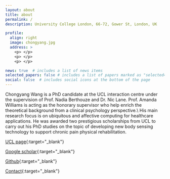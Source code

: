 ```yaml
---
layout: about
title: about
permalink: /
description: University College London, 66-72, Gower St, London, UK

profile:
  align: right
  image: chongyang.jpg 
  address: >
    <p> </p>
    <p> </p>
    <p> </p>

news: true  # includes a list of news items
selected_papers: false # includes a list of papers marked as "selected={true}"
social: false  # includes social icons at the bottom of the page
---
```


Chongyang Wang is a PhD candidate at the UCL interaction centre under the supervision of Prof. Nadia Berthouze and Dr. Nic Lane. Prof. Amanda Williams is acting as the honorary supervisor who help enrich the theoretical background from a clinical psychology perspective.\\
His main research focus is on ubiquitous and affective computing for healthcare applications. He was awarded two prestigious scholarships from UCL to carry out his PhD studies on the topic of developing new body sensing technology to support chronic pain physical rehabilitation.

[UCL page](https://uclic.ucl.ac.uk/people/chongyang-wang){:target="\_blank"}

[Google scholar](https://scholar.google.com/citations?user=H7VBxLgAAAAJ&hl=en){:target="\_blank"}

[Github](https://github.com/Mvrjustid){:target="\_blank"}

[Contact](mailto:chongyang.wang.17@ucl.ac.uk){:target="\_blank"}

